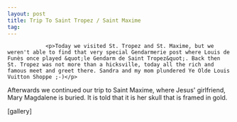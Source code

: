 ```yaml
---
layout: post
title: Trip To Saint Tropez / Saint Maxime
tag: 
---
```



                <p>Today we visited St. Tropez and St. Maxime, but we weren't able to find that very special Gendarmerie post where Louis de Funès once played &quot;le Gendarm de Saint Tropez&quot;. Back then St. Tropez was not more than a hicksville, today all the rich and famous meet and greet there. Sandra and my mom plundered Ye Olde Louis Vuitton Shoppe ;-)</p>
<p>Afterwards we continued our trip to Saint Maxime, where Jesus' girlfriend, Mary Magdalene is buried. It is told that it is her skull that is framed in gold.</p>
<p>[gallery]</p>
            
